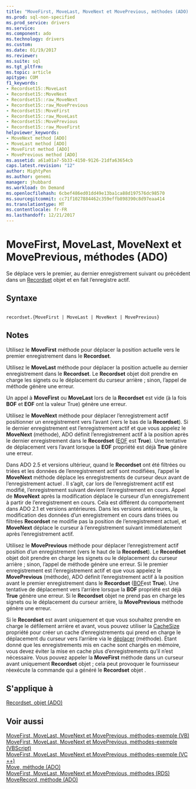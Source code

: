 ```yaml
---
title: "MoveFirst, MoveLast, MoveNext et MovePrevious, méthodes (ADO) | Documents Microsoft"
ms.prod: sql-non-specified
ms.prod_service: drivers
ms.service: 
ms.component: ado
ms.technology: drivers
ms.custom: 
ms.date: 01/19/2017
ms.reviewer: 
ms.suite: sql
ms.tgt_pltfrm: 
ms.topic: article
apitype: COM
f1_keywords:
- Recordset15::MoveLast
- Recordset15::MoveNext
- Recordset15::raw_MoveNext
- Recordset15::raw_MovePrevious
- Recordset15::MoveFirst
- Recordset15::raw_MoveLast
- Recordset15::MovePrevious
- Recordset15::raw_MoveFirst
helpviewer_keywords:
- MoveNext method [ADO]
- MoveLast method [ADO]
- MoveFirst method [ADO]
- MovePrevious method [ADO]
ms.assetid: a61a01a7-5b33-4150-9126-21dfa63654cb
caps.latest.revision: "12"
author: MightyPen
ms.author: genemi
manager: jhubbard
ms.workload: On Demand
ms.openlocfilehash: 6cbef486ed01dd49e13ba1ca88d197576dc98570
ms.sourcegitcommit: cc71f1027884462c359effb898390c8d97eaa414
ms.translationtype: MT
ms.contentlocale: fr-FR
ms.lasthandoff: 12/21/2017
---
```

# <a name="movefirst-movelast-movenext-and-moveprevious-methods-ado"></a>MoveFirst, MoveLast, MoveNext et MovePrevious, méthodes (ADO)
Se déplace vers le premier, au dernier enregistrement suivant ou précédent dans un [Recordset](../../../ado/reference/ado-api/recordset-object-ado.md) objet et en fait l’enregistre actif.  
  
## <a name="syntax"></a>Syntaxe  
  
```  
  
recordset.{MoveFirst | MoveLast | MoveNext | MovePrevious}  
```  
  
## <a name="remarks"></a>Notes   
 Utilisez le **MoveFirst** méthode pour déplacer la position actuelle vers le premier enregistrement dans le **Recordset**.  
  
 Utilisez le **MoveLast** méthode pour déplacer la position actuelle au dernier enregistrement dans le **Recordset**. Le **Recordset** objet doit prendre en charge les signets ou le déplacement du curseur arrière ; sinon, l’appel de méthode génère une erreur.  
  
 Un appel à **MoveFirst** ou **MoveLast** lors de la **Recordset** est vide (à la fois **BOF** et **EOF** ont la valeur True) génère une erreur.  
  
 Utilisez le **MoveNext** méthode pour déplacer l’enregistrement actif positionner un enregistrement vers l’avant (vers le bas de la **Recordset**). Si le dernier enregistrement est l’enregistrement actif et que vous appelez le **MoveNext** (méthode), ADO définit l’enregistrement actif à la position après le dernier enregistrement dans le **Recordset** ([EOF](../../../ado/reference/ado-api/bof-eof-properties-ado.md) est **True**). Une tentative de déplacement vers l’avant lorsque la **EOF** propriété est déjà **True** génère une erreur.  
  
 Dans ADO 2.5 et versions ultérieur, quand le **Recordset** ont été filtrées ou triées et les données de l’enregistrement actif sont modifiées, l’appel le **MoveNext** méthode déplace les enregistrements de curseur deux avant de l’enregistrement actuel . Il s’agit, car lors de l’enregistrement actif est modifié, l’enregistrement suivant devient l’enregistrement en cours. Appel de **MoveNext** après la modification déplace le curseur d’un enregistrement à partir de l’enregistrement en cours. Cela est différent du comportement dans ADO 2.1 et versions antérieures. Dans les versions antérieures, la modification des données d’un enregistrement en cours dans triées ou filtrées **Recordset** ne modifie pas la position de l’enregistrement actuel, et **MoveNext** déplace le curseur à l’enregistrement suivant immédiatement après l’enregistrement actif.  
  
 Utilisez le **MovePrevious** méthode pour déplacer l’enregistrement actif position d’un enregistrement (vers le haut de la **Recordset**). Le **Recordset** objet doit prendre en charge les signets ou le déplacement du curseur arrière ; sinon, l’appel de méthode génère une erreur. Si le premier enregistrement est l’enregistrement actif et que vous appelez le **MovePrevious** (méthode), ADO définit l’enregistrement actif à la position avant le premier enregistrement dans le **Recordset** ([BOF](../../../ado/reference/ado-api/bof-eof-properties-ado.md)est **True**). Une tentative de déplacement vers l’arrière lorsque la **BOF** propriété est déjà **True** génère une erreur. Si le **Recordset** objet ne prend pas en charge les signets ou le déplacement du curseur arrière, la **MovePrevious** méthode génère une erreur.  
  
 Si le **Recordset** est avant uniquement et que vous souhaitez prendre en charge le défilement arrière et avant, vous pouvez utiliser la [CacheSize](../../../ado/reference/ado-api/cachesize-property-ado.md) propriété pour créer un cache d’enregistrements qui prend en charge le déplacement du curseur vers l’arrière via le [déplacer](../../../ado/reference/ado-api/move-method-ado.md) (méthode). Étant donné que les enregistrements mis en cache sont chargés en mémoire, vous devez éviter la mise en cache plus d’enregistrements qu’il n’est nécessaire. Vous pouvez appeler la **MoveFirst** méthode dans un curseur avant uniquement **Recordset** objet ; cela peut provoquer le fournisseur réexécute la commande qui a généré le **Recordset** objet .  
  
## <a name="applies-to"></a>S'applique à  
 [Recordset, objet (ADO)](../../../ado/reference/ado-api/recordset-object-ado.md)  
  
## <a name="see-also"></a>Voir aussi  
 [MoveFirst, MoveLast, MoveNext et MovePrevious, méthodes-exemple (VB)](../../../ado/reference/ado-api/movefirst-movelast-movenext-and-moveprevious-methods-example-vb.md)   
 [MoveFirst, MoveLast, MoveNext et MovePrevious, méthodes-exemple (VBScript)](../../../ado/reference/ado-api/movefirst-movelast-movenext-and-moveprevious-methods-example-vbscript.md)   
 [MoveFirst, MoveLast, MoveNext et MovePrevious, méthodes-exemple (VC ++)](../../../ado/reference/ado-api/movefirst-movelast-movenext-and-moveprevious-methods-example-vc.md)   
 [Move, méthode (ADO)](../../../ado/reference/ado-api/move-method-ado.md)   
 [MoveFirst, MoveLast, MoveNext et MovePrevious, méthodes (RDS)](../../../ado/reference/rds-api/movefirst-movelast-movenext-and-moveprevious-methods-rds.md)   
 [MoveRecord, méthode (ADO)](../../../ado/reference/ado-api/moverecord-method-ado.md)
